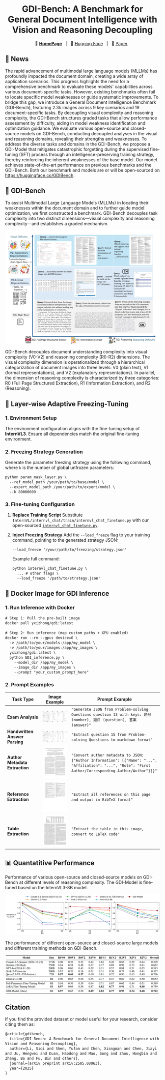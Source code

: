 

<div align="center">
<h1> GDI-Bench: A Benchmark for General Document Intelligence with Vision and Reasoning Decoupling </h1>


</div>

<div align="center">
<p align="center">
💜 <a href="https://knowledgexlab.github.io/gdibench.github.io/"><b>HomePage</b></a>&nbsp&nbsp | &nbsp&nbsp🤗 <a href="https://huggingface.co/datasets/GDIBench">Hugging Face</a>&nbsp&nbsp | &nbsp&nbsp📑 <a href="https://arxiv.org/pdf/2505.00063">Paper</a>&nbsp&nbsp
</p>


</div>


## 📰 News

The rapid advancement of multimodal large language models (MLLMs) has profoundly impacted the document domain, creating a wide array of application scenarios. This progress highlights the need for a comprehensive benchmark to evaluate these models' capabilities across various document-specific tasks. However, existing benchmarks often fail to locate specific model weaknesses or guide systematic improvements. To bridge this gap, we introduce a General Document Intelligence Benchmark (GDI-Bench), featuring 2.3k images across 9 key scenarios and 19 document-specific tasks. By decoupling visual complexity and reasoning complexity, the GDI-Bench structures graded tasks that allow performance assessment by difficulty, aiding in model weakness identification and optimization guidance. We evaluate various open-source and closed-source models on GDI-Bench, conducting decoupled analyses in the visual and reasoning domains, revealing their strengths and weaknesses. To address the diverse tasks and domains in the GDI-Bench, we propose a GDI-Model that mitigates catastrophic forgetting during the supervised fine-tuning (SFT) process through an intelligence-preserving training strategy, thereby reinforcing the inherent weaknesses of the base model. Our model achieves state-of-the-art performance on previous benchmarks and the GDI-Bench. Both our benchmark and models are or will be open-sourced on https://huggingface.co/GDIBench.



## 🎯 GDI-Bench

To assist Multimodal Large Language Models (MLLMs) in locating their weaknesses within the document domain and to further guide model optimization, we first constructed a benchmark. GDI-Bench decouples task complexity into two distinct dimensions—visual complexity and reasoning complexity—and establishes a graded mechanism.

![image-20250528-155238](https://github.com/KnowledgeXLab/GDI-Bench/blob/main/image/20250528-155238.jpg)

GDI-Bench decouples document understanding complexity into visual complexity (V0-V2) and reasoning complexity (R0-R2) dimensions. The visual complexity dimension is operationalized through a hierarchical categorization of document images into three levels: V0 (plain text), V1 (formal representations), and V2 (explanatory representations). In parallel, the dimension of reasoning complexity is characterized by three categories: R0 (Full Page Structured Extraction), R1 (Information Extraction), and R2 (Reasoning).



## 🚀 Layer-wise Adaptive Freezing-Tuning

### 1. Environment Setup

The environment configuration aligns with the fine-tuning setup of **InternVL3**.
Ensure all dependencies match the original fine-tuning environment.

### 2. Freezing Strategy Generation

Generate the parameter freezing strategy using the following command, where `k` is the number of global unfrozen parameters:

```
python param_mask_layer.py \
  --ref_model_path /your/path/to/base/model \
  --expert_model_path /your/path/to/expert/model \
  --k 80000000
```

### 3. Fine-tuning Configuration

1. **Replace Training Script**
   Substitute `InternVL/internvl_chat/train/internvl_chat_finetune.py` with our open-sourced [`internvl_chat_finetune.py`](https://github.com/KnowledgeXLab/GDI-Bench/blob/main/internvl_chat_finetune.py).

2. **Inject Freezing Strategy**
   Add the `--load_freeze` flag to your training command, pointing to the generated strategy JSON:

   ```
   --load_freeze '/your/path/to/freezing/strategy.json'
   ```

   Example full command:

   ```
   python internvl_chat_finetune.py \
     ... # other flags \
     --load_freeze '/path/to/strategy.json'
   ```



## 🐳 Docker Image for GDI Inference

### 1. Run Inference with Docker

```
# Step 1: Pull the pre-built image
docker pull yxizhong/gdi:latest

# Step 2: Run inference (map custom paths + GPU enabled)
docker run --rm --gpus device=0 \
  -v /path/to/your/models:/app/my_model \
  -v /path/to/your/images:/app/my_images \
  yxizhong/gdi:latest \
  python GDI_inference.py \
    --model_dir /app/my_model \
    --image_dir /app/my_images \
    --prompt "your_custom_prompt_here"
```

### 2. Prompt Examples

| **Task Type**                  | Image Example                                                | **Prompt Example**                                           |
| ------------------------------ | ------------------------------------------------------------ | ------------------------------------------------------------ |
| **Exam Analysis**              | <img src="https://github.com/KnowledgeXLab/GDI-Bench/blob/main/image/Exam%20Analysis.png" width="200"> | `"Generate JSON from Problem-solving Questions question 13 with keys: 题号 (number), 题目 (question), 答案 (answer)"` |
| **Handwritten Answer Parsing** | <img src="https://github.com/KnowledgeXLab/GDI-Bench/blob/main/image/Handwritten%20Answer%20Parsing.png" width="200"> | `"Extract question 15 from Problem-solving Questions to markdown format"` |
| **Author Metadata Extraction** | <img src="https://github.com/KnowledgeXLab/GDI-Bench/blob/main/image/Author%20Metadata%20Extraction.png" width="200"> | `"Convert author metadata to JSON: {"Author Information": [{"Name": "...", "Affiliation": "...", "Role": "First Author/Corresponding Author/Author"}]}"` |
| **Reference Extraction**       | <img src="https://github.com/KnowledgeXLab/GDI-Bench/blob/main/image/bibtex.jpg" width="200"> | `"Extract all references on this page and output in BibTeX format"` |
| **Table Extraction**           | <img src="https://github.com/KnowledgeXLab/GDI-Bench/blob/main/image/exm1_table_inf.png" width="200"> | `"Extract the table in this image, convert to LaTeX code"`   |





## 📊 Quantatitive Performance

Performance of various open-source and closed-source models on GDI-Bench at different levels of reasoning complexity. The GDI-Model is fine-tuned based on the InternVL3-8B model.

![multi_subplot_analysis_alpha](https://github.com/KnowledgeXLab/GDI-Bench/blob/main/image/multi_subplot_analysis_alpha.png)

The performance of different open-source and closed-source large models and different training methods on GDI-Bench.

![GDI-bench](https://github.com/KnowledgeXLab/GDI-Bench/blob/main/image/GDI-bench.jpg)



## Citation

If you find the provided dataset or model useful for your research, consider citing them as:

```
@article{gdibench,
  title={GDI-Bench: A Benchmark for General Document Intelligence with Vision and Reasoning Decoupling},
  author={Li, Siqi and Shen, Yufan and Chen, Xiangnan and Chen, Jiayi and Ju, Hengwei and Duan, Haodong and Mao, Song and Zhou, Hongbin and Zhang, Bo and Fu, Bin and others},
  journal={arXiv preprint arXiv:2505.00063},
  year={2025}
}
```

